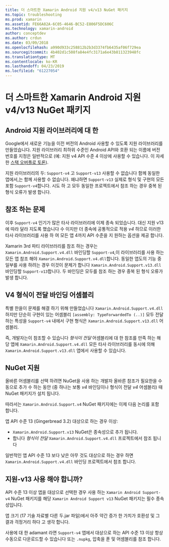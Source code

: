 ```yaml
---
title: 더 스마트한 Xamarin Android 지원 v4/v13 NuGet 패키지
ms.topic: troubleshooting
ms.prod: xamarin
ms.assetid: FE66A82A-6C05-4646-BC52-E806F5DC606C
ms.technology: xamarin-android
author: conceptdev
ms.author: crdun
ms.date: 03/09/2018
ms.openlocfilehash: a990d933c258812b2b3d3374fb6435af06f729ea
ms.sourcegitcommit: 4b402d1c508fa84e4fc3171a6e43b811323948fc
ms.translationtype: MT
ms.contentlocale: ko-KR
ms.lasthandoff: 04/23/2019
ms.locfileid: "61227054"
---
```

# <a name="smarter-xamarin-android-support-v4--v13-nuget-packages"></a>더 스마트한 Xamarin Android 지원 v4/v13 NuGet 패키지

## <a name="about-the-android-support-libraries"></a>Android 지원 라이브러리에 대 한

Google에서 새로운 기능을 이전 버전의 Android 사용할 수 있도록 지원 라이브러리를 만들었습니다. 지원 라이브러리 최하위 수준인 Android API와 호환 되는 이름에 버전 번호를 지정은 일반적으로 (예: 지원 v4 API 수준 4 이상에 사용할 수 있습니다. 이 자세한 [스택 오버플로 토론](https://stackoverflow.com/questions/9926403/android-support-package-compatibility-library-use-v4-or-v13)). 

지원 라이브러리의 두: `Support-v4` 고 `Support-v13` 사용할 수 없습니다 함께 동일한 앱에서,는 함께 사용할 수 없습니다. 왜냐하면 `Support-v13` 실제로 형식 및 구현의 모든 포함 `Support-v4`합니다. 시도 하 고 모두 동일한 프로젝트에서 참조 하는 경우 중복 된 형식 오류가 발생 합니다.

## <a name="problems-with-referencing"></a>참조 하는 문제

이후 `Support-v4` 인기가 많은 타사 라이브러리에 이제 종속 되었습니다. 대신 지원 v13에 따라 달라 지도록 했습니다 수 이지만 더 종속에 공통적으로 적용 _v4_ 하므로 이러한 타사 라이브러리를 사용 하 여 모든 앱 4까지 API 수준을 지 원하는 옵션을 제공 합니다.

Xamarin 3rd 파티 라이브러리를 참조 하는 경우는 `Xamarin.Android.Support.v4.dll` 바인딩할 `Support-v4`,이 라이브러리를 사용 하는 모든 앱 참조 해야 `Xamarin.Android.Support.v4.dll`합니다. 동일한 앱도의 기능 중 일부를 사용 하려는 경우 이것이 문제가 합니다 `Xamarin.Android.Support.v13.dll` 바인딩할 `Support-v13`합니다. 두 바인딩은 모두를 참조 하는 경우 중복 된 형식 오류가 발생 합니다.

## <a name="type-forwarded-v4-binding-assembly"></a>V4 형식이 전달 바인딩 어셈블리

특별 한을이 문제를 해결 하기 위해 만들었습니다 `Xamarin.Android.Support.v4.dll` 하지만 단순히 구현이 있는 어셈블리 `[assembly: TypeForwardedTo (..)]` 모두 전달 하는 특성을 `Support-v4` 내에서 구현 형식은 `Xamarin.Android.Support.v13.dll` 어셈블리.

즉, 개발자는이 참조할 수 있습니다 _형식이 전달_ 어셈블리에 대 한 참조를 만족 하는 해당 앱에 `Xamarin.Android.Support.v4.dll` 모든 타사 라이브러리를 동시에 의해 `Xamarin.Android.Support.v13.dll` 앱에서 사용할 수 있습니다.

## <a name="nuget-assistance"></a>NuGet 지원

올바른 어셈블리를 선택 하려면 NuGet을 사용 하는 개발자 올바른 참조가 필요한을 수동으로 추가 수 하는 동안 (중 하나는 보통 _v4_ 바인딩이나 형식이 전달 _v4_ 어셈블리) 때 NuGet 패키지가 설치 됩니다.

따라서는 `Xamarin.Android.Support.v4` NuGet 패키지에는 이제 다음 논리를 포함 합니다.

앱 API 수준 13 (Gingerbread 3.2) 대상으로 하는 경우 이상:

*   `Xamarin.Android.Support.v13` NuGet은 종속성으로 추가 됩니다.
*   합니다 _형식이 전달_ `Xamarin.Android.Support.v4.dll` 프로젝트에서 참조 됩니다

일반적인 앱 API 수준 13 보다 낮은 아무 것도 대상으로 하는 경우 하면 `Xamarin.Android.Support.v4.dll` 바인딩 프로젝트에서 참조 합니다.

## <a name="do-i-have-to-use-support-v13"></a>지원-v13 사용 해야 합니까?

API 수준 13 이상 앱을 대상으로 선택한 경우 사용 하는 `Xamarin Android Support-v4` NuGet 패키지를 해당 `Xamarin Android Support v13` NuGet 패키지는 필수 종속성입니다.

앱 크기 (17 기술 자료별 다른 두.jar 파일)에서 아주 약간 증가 한 가치가 호환성 및 그 결과 걱정거리 하다 고 생각 합니다.

사용에 대 한 adamant 라면 `Support-v4` 앱에서 대상으로 하는 API 수준 13 이상 항상 수동으로 다운로드할 수 있습니다 또는 `.nupkg`, 압축을 푼 및 어셈블리를 참조 합니다.
